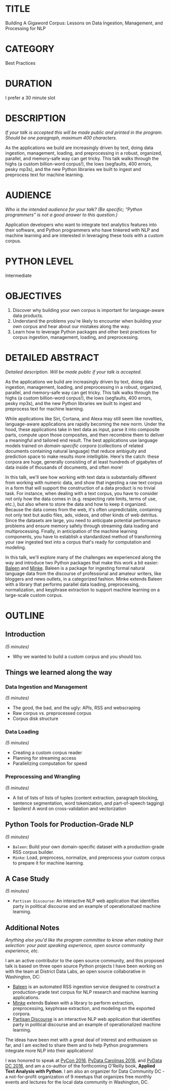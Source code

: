 # TITLE
Building A Gigaword Corpus: Lessons on Data Ingestion, Management, and Processing for NLP

# CATEGORY
Best Practices

# DURATION
I prefer a 30 minute slot

# DESCRIPTION
_If your talk is accepted this will be made public and printed in the program. Should be one paragraph, maximum 400 characters._

As the applications we build are increasingly driven by text, doing data ingestion, management, loading, and preprocessing in a robust, organized, parallel, and memory-safe way can get tricky. This talk walks through the highs (a custom billion-word corpus!), the lows (segfaults, 400 errors, pesky mp3s), and the new Python libraries we built to ingest and preprocess text for machine learning.

# AUDIENCE
_Who is the intended audience for your talk? (Be specific; "Python programmers" is not a good answer to this question.)_

Application developers who want to integrate text analytics features into their software, and Python programmers who have tinkered with NLP and machine learning and are interested in leveraging these tools with a custom corpus.


# PYTHON LEVEL
Intermediate


# OBJECTIVES
 1. Discover why building your own corpus is important for language-aware data products.
 2. Understand the problems you're likely to encounter when building your own corpus and hear about our mistakes along the way.
 3. Learn how to leverage Python packages and other best practices for corpus ingestion, management, loading, and preprocessing.


# DETAILED ABSTRACT
_Detailed description. Will be made public if your talk is accepted._

As the applications we build are increasingly driven by text, doing data ingestion, management, loading, and preprocessing in a robust, organized, parallel, and memory-safe way can get tricky. This talk walks through the highs (a custom billion-word corpus!), the lows (segfaults, 400 errors, pesky mp3s), and the new Python libraries we built to ingest and preprocess text for machine learning.

While applications like Siri, Cortana, and Alexa may still seem like novelties, language-aware applications are rapidly becoming the new norm. Under the hood, these applications take in text data as input, parse it into composite parts, compute upon those composites, and then recombine them to deliver a meaningful and tailored end result. The best applications use language models trained on _domain-specific corpora_ (collections of related documents containing natural language) that reduce ambiguity and prediction space to make results more intelligible. Here's the catch: these corpora are huge, generally consisting of at least hundreds of gigabytes of data inside of thousands of documents, and often more!

In this talk, we'll see how working with text data is substantially different from working with numeric data, and show that ingesting a raw text corpus in a form that will support the construction of a data product is no trivial task. For instance, when dealing with a text corpus, you have to consider not only how the data comes in (e.g. respecting rate limits, terms of use, etc.), but also where to store the data and how to keep it organized. Because the data comes from the web, it's often unpredictable, containing not only text but audio files, ads, videos, and other kinds of web detritus. Since the datasets are large, you need to anticipate potential performance problems and ensure memory safety through streaming data loading and multiprocessing. Finally, in anticipation of the machine learning components, you have to establish a standardized method of transforming your raw ingested text into a corpus that's ready for computation and modeling.

In this talk, we'll explore many of the challenges we experienced along the way and introduce two Python packages that make this work a bit easier: [Baleen](https://pypi.python.org/pypi/baleen/0.3.3) and [Minke](https://github.com/bbengfort/minke). Baleen is a package for ingesting formal natural language data from the discourse of professional and amateur writers, like bloggers and news outlets, in a categorized fashion. Minke extends Baleen with a library that performs parallel data loading, preprocessing, normalization, and keyphrase extraction to support machine learning on a large-scale custom corpus.

# OUTLINE

## Introduction
_(5 minutes)_
 - Why we wanted to build a custom corpus and you should too.

## Things we learned along the way

### Data Ingestion and Management
_(5 minutes)_
 - The good, the bad, and the ugly: APIs, RSS and webscraping
 - Raw corpus vs. preprocessed corpus
 - Corpus disk structure

### Data Loading
_(5 minutes)_
 - Creating a custom corpus reader
 - Planning for streaming access
 - Parallelizing computation for speed

### Preprocessing and Wrangling
_(5 minutes)_
 - A list of lists of lists of tuples (content extraction, paragraph blocking, sentence segmentation, word tokenization, and part-of-speech tagging)
 - Spoilers! A word on cross-validation and vectorization

## Python Tools for Production-Grade NLP
_(5 minutes)_
 - `Baleen`: Build your own domain-specific dataset with a production-grade RSS corpus builder.
 - `Minke`: Load, preprocess, normalize, and preprocess your custom corpus to prepare it for machine learning.

## A Case Study
_(5 minutes)_
 - `Partisan Discourse`: An interactive NLP web application that identifies party in political discourse and an example of operationalized machine learning.

## Additional Notes
_Anything else you'd like the program committee to know when making their selection: your past speaking experience, open source community experience, etc._

I am an active contributor to the open source community, and this proposed talk is based on three open source Python projects I have been working on with the team at District Data Labs, an open source collaborative in Washington, DC:
 - [Baleen](https://pypi.python.org/pypi/baleen/0.3.3) is an automated RSS ingestion service designed to construct a production-grade text corpus for NLP research and machine learning applications.
 - [Minke](https://github.com/bbengfort/minke) extends Baleen with a library to perform extraction, preprocessing, keyphrase extraction, and modeling on the exported corpora.
 - [Partisan Discourse](https://github.com/DistrictDataLabs/partisan-discourse/) is an interactive NLP web application that identifies party in political discourse and an example of operationalized machine learning.

The ideas have been met with a great deal of interest and enthusiasm so far, and I am excited to share them and to help Python programmers integrate more NLP into their applications!

I was honored to speak at [PyCon 2016](https://www.youtube.com/watch?v=c5DaaGZWQqY), [PyData Carolinas 2016](https://www.youtube.com/watch?v=cgtNPx7fJUM), and [PyData DC 2016](https://www.youtube.com/watch?v=xJYerGy8SzY), and am a co-author of the forthcoming O'Reilly book, __Applied Text Analysis with Python__. I am also an organizer for Data Community DC - a not-for-profit organization of 9 meetups that organizes free monthly events and lectures for the local data community in Washington, DC.
